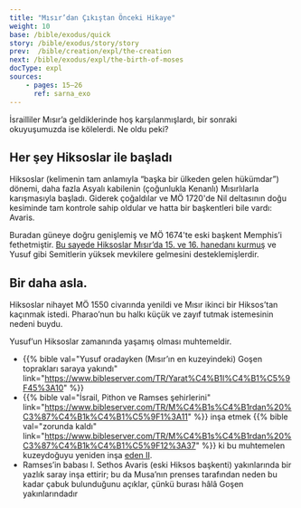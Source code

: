 ```yaml
---
title: "Mısır’dan Çıkıştan Önceki Hikaye"
weight: 10
base: /bible/exodus/quick
story: /bible/exodus/story/story
prev:  /bible/creation/expl/the-creation
next: /bible/exodus/expl/the-birth-of-moses
docType: expl
sources:
    - pages: 15–26
      ref: sarna_exo
---
```


İsrailliler Mısır’a geldiklerinde hoş karşılanmışlardı, bir sonraki okuyuşumuzda ise kölelerdi. Ne oldu peki?

## Her şey Hiksoslar ile başladı

<a name="4a9f"></a>
Hiksoslar (kelimenin tam anlamıyla “başka bir ülkeden gelen hükümdar”) dönemi, daha fazla Asyalı kabilenin (çoğunlukla Kenanlı) Mısırlılarla karışmasıyla başladı. Giderek çoğaldılar ve MÖ 1720'de Nil deltasının doğu kesiminde tam kontrole sahip oldular ve hatta bir başkentleri bile vardı: Avaris.

Buradan güneye doğru genişlemiş ve MÖ 1674'te eski başkent Memphis’i fethetmiştir. [Bu sayede Hiksoslar Mısır’da 15. ve 16. hanedanı kurmuş](https://en.wikipedia.org/wiki/Second_Intermediate_Period_of_Egypt) ve Yusuf gibi Semitlerin yüksek mevkilere gelmesini desteklemişlerdir.

## Bir daha asla.

<a name="c93d"></a>
Hiksoslar nihayet MÖ 1550 civarında yenildi ve Mısır ikinci bir Hiksos’tan kaçınmak istedi. Pharao’nun bu halkı küçük ve zayıf tutmak istemesinin nedeni buydu.

Yusuf’un Hiksoslar zamanında yaşamış olması muhtemeldir.

- {{% bible val="Yusuf oradayken (Mısır’ın en kuzeyindeki) Goşen toprakları saraya yakındı" link="https://www.bibleserver.com/TR/Yarat%C4%B1l%C4%B1%C5%9F45%3A10" %}}
- {{% bible val="İsrail, Pithon ve Ramses şehirlerini" link="https://www.bibleserver.com/TR/M%C4%B1s%C4%B1rdan%20%C3%87%C4%B1k%C4%B1%C5%9F1%3A11" %}} inşa etmek {{% bible val="zorunda kaldı" link="https://www.bibleserver.com/TR/M%C4%B1s%C4%B1rdan%20%C3%87%C4%B1k%C4%B1%C5%9F12%3A37" %}} ki bu muhtemelen kuzeydoğuyu yeniden inşa [eden II](https://en.wikipedia.org/wiki/Ramesses_II).
- Ramses’in babası I. Sethos Avaris (eski Hiksos başkenti) yakınlarında bir yazlık saray inşa ettirir; bu da Musa’nın prenses tarafından neden bu kadar çabuk bulunduğunu açıklar, çünkü burası hâlâ Goşen yakınlarındadır
